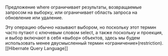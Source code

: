 Предложение where ограничивает результаты, возвращаемые запросом на выборку, или ограничивает область запроса на обновление или удаление.

Эту операцию обычно называют выбором, но поскольку этот термин часто путают с ключевым словом select, а также поскольку и проекция, и выбор включают в себя «выбор» объектов, здесь мы будем использовать менее двусмысленный термин «ограничение»(restriction).
[[Hibernate Query Language]]